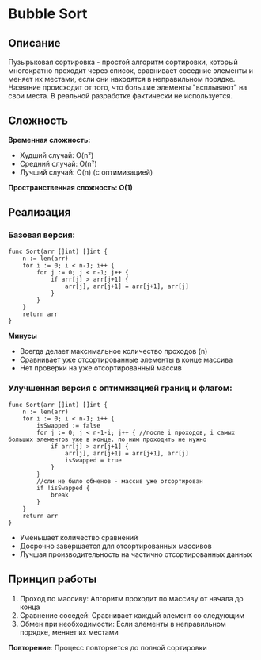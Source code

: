 # Bubble Sort

## Описание
Пузырьковая сортировка - простой алгоритм сортировки, который многократно проходит через список, сравнивает соседние элементы и меняет их местами, если они находятся в неправильном порядке. Название происходит от того, что большие элементы "всплывают" на свои места. В реальной разработке фактически не используется.

## Сложность

**Временная сложность:**
* Худший случай: O(n²)
* Средний случай: O(n²)
* Лучший случай: O(n) (с оптимизацией)

**Пространственная сложность: O(1)**

## Реализация

### Базовая версия:
``` Goland
func Sort(arr []int) []int {
	n := len(arr)
	for i := 0; i < n-1; i++ {
		for j := 0; j < n-1; j++ {
			if arr[j] > arr[j+1] {
				arr[j], arr[j+1] = arr[j+1], arr[j]
			}
		}
	}
	return arr
}
```
**Минусы**
- Всегда делает максимальное количество проходов (n)
- Сравнивает уже отсортированные элементы в конце массива
- Нет проверки на уже отсортированный массив

### Улучшенная версия с оптимизацией границ и флагом:
``` Goland
func Sort(arr []int) []int {
	n := len(arr)
	for i := 0; i < n-1; i++ {
		isSwapped := false
		for j := 0; j < n-1-i; j++ { //после i проходов, i самых больших элементов уже в конце. по ним проходить не нужно
			if arr[j] > arr[j+1] {
				arr[j], arr[j+1] = arr[j+1], arr[j]
				isSwapped = true
			}
		}
		//сли не было обменов - массив уже отсортирован
		if !isSwapped {
			break
		}
	}
	return arr
}
```

- Уменьшает количество сравнений
- Досрочно завершается для отсортированных массивов
- Лучшая производительность на частично отсортированных данных

## Принцип работы
1. Проход по массиву: Алгоритм проходит по массиву от начала до конца
2. Сравнение соседей: Сравнивает каждый элемент со следующим
3. Обмен при необходимости: Если элементы в неправильном порядке, меняет их местами

**Повторение**: Процесс повторяется до полной сортировки
